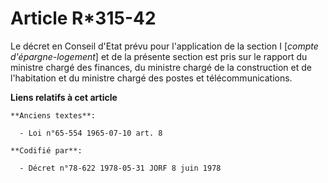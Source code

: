 # Article R*315-42

Le décret en Conseil d'Etat prévu pour l'application de la section I [*compte d'épargne-logement*] et de la présente section
est pris sur le rapport du ministre chargé des finances, du ministre chargé de la construction et de l'habitation et du
ministre chargé des postes et télécommunications.

**Liens relatifs à cet article**

	**Anciens textes**:

	  - Loi n°65-554 1965-07-10 art. 8

	**Codifié par**:

	  - Décret n°78-622 1978-05-31 JORF 8 juin 1978
